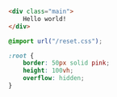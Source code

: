 ```html playground

<div class="main">
    Hello world!
</div>
```

```css
@import url("/reset.css");

:root {
    border: 50px solid pink;
    height: 100vh;
    overflow: hidden;
}
```